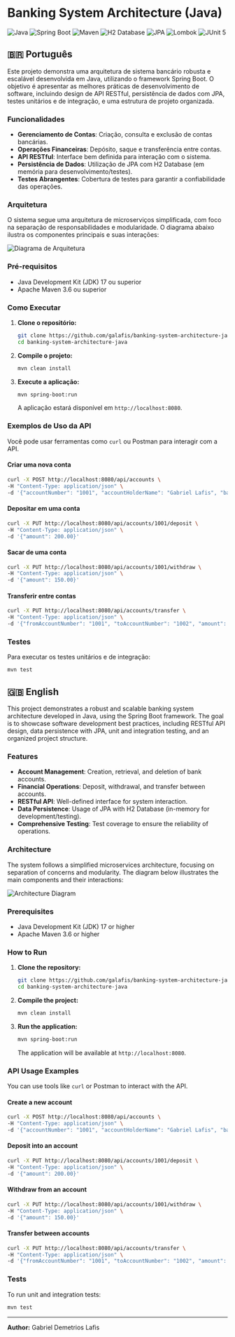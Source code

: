 # Banking System Architecture (Java)

![Java](https://img.shields.io/badge/Java-ED8B00?style=for-the-badge&logo=java&logoColor=white)
![Spring Boot](https://img.shields.io/badge/Spring_Boot-F2F4F9?style=for-the-badge&logo=spring-boot)
![Maven](https://img.shields.io/badge/Apache_Maven-C71A36?style=for-the-badge&logo=apache-maven&logoColor=white)
![H2 Database](https://img.shields.io/badge/H2_Database-000000?style=for-the-badge&logo=h2&logoColor=white)
![JPA](https://img.shields.io/badge/JPA-6D2077?style=for-the-badge&logo=eclipse-persistence&logoColor=white)
![Lombok](https://img.shields.io/badge/Lombok-FF0000?style=for-the-badge&logo=lombok&logoColor=white)
![JUnit 5](https://img.shields.io/badge/JUnit5-25A162?style=for-the-badge&logo=junit5&logoColor=white)

## 🇧🇷 Português

Este projeto demonstra uma arquitetura de sistema bancário robusta e escalável desenvolvida em Java, utilizando o framework Spring Boot. O objetivo é apresentar as melhores práticas de desenvolvimento de software, incluindo design de API RESTful, persistência de dados com JPA, testes unitários e de integração, e uma estrutura de projeto organizada.

### Funcionalidades

-   **Gerenciamento de Contas**: Criação, consulta e exclusão de contas bancárias.
-   **Operações Financeiras**: Depósito, saque e transferência entre contas.
-   **API RESTful**: Interface bem definida para interação com o sistema.
-   **Persistência de Dados**: Utilização de JPA com H2 Database (em memória para desenvolvimento/testes).
-   **Testes Abrangentes**: Cobertura de testes para garantir a confiabilidade das operações.

### Arquitetura

O sistema segue uma arquitetura de microserviços simplificada, com foco na separação de responsabilidades e modularidade. O diagrama abaixo ilustra os componentes principais e suas interações:

![Diagrama de Arquitetura](docs/architecture_diagram.png)

### Pré-requisitos

-   Java Development Kit (JDK) 17 ou superior
-   Apache Maven 3.6 ou superior

### Como Executar

1.  **Clone o repositório:**
    ```bash
    git clone https://github.com/galafis/banking-system-architecture-java.git
    cd banking-system-architecture-java
    ```
2.  **Compile o projeto:**
    ```bash
    mvn clean install
    ```
3.  **Execute a aplicação:**
    ```bash
    mvn spring-boot:run
    ```
    A aplicação estará disponível em `http://localhost:8080`.

### Exemplos de Uso da API

Você pode usar ferramentas como `curl` ou Postman para interagir com a API.

#### Criar uma nova conta

```bash
curl -X POST http://localhost:8080/api/accounts \
-H "Content-Type: application/json" \
-d '{"accountNumber": "1001", "accountHolderName": "Gabriel Lafis", "balance": 1500.00}'
```

#### Depositar em uma conta

```bash
curl -X PUT http://localhost:8080/api/accounts/1001/deposit \
-H "Content-Type: application/json" \
-d '{"amount": 200.00}'
```

#### Sacar de uma conta

```bash
curl -X PUT http://localhost:8080/api/accounts/1001/withdraw \
-H "Content-Type: application/json" \
-d '{"amount": 150.00}'
```

#### Transferir entre contas

```bash
curl -X PUT http://localhost:8080/api/accounts/transfer \
-H "Content-Type: application/json" \
-d '{"fromAccountNumber": "1001", "toAccountNumber": "1002", "amount": 50.00}'
```

### Testes

Para executar os testes unitários e de integração:

```bash
mvn test
```

## 🇬🇧 English

This project demonstrates a robust and scalable banking system architecture developed in Java, using the Spring Boot framework. The goal is to showcase software development best practices, including RESTful API design, data persistence with JPA, unit and integration testing, and an organized project structure.

### Features

-   **Account Management**: Creation, retrieval, and deletion of bank accounts.
-   **Financial Operations**: Deposit, withdrawal, and transfer between accounts.
-   **RESTful API**: Well-defined interface for system interaction.
-   **Data Persistence**: Usage of JPA with H2 Database (in-memory for development/testing).
-   **Comprehensive Testing**: Test coverage to ensure the reliability of operations.

### Architecture

The system follows a simplified microservices architecture, focusing on separation of concerns and modularity. The diagram below illustrates the main components and their interactions:

![Architecture Diagram](docs/architecture_diagram.png)

### Prerequisites

-   Java Development Kit (JDK) 17 or higher
-   Apache Maven 3.6 or higher

### How to Run

1.  **Clone the repository:**
    ```bash
    git clone https://github.com/galafis/banking-system-architecture-java.git
    cd banking-system-architecture-java
    ```
2.  **Compile the project:**
    ```bash
    mvn clean install
    ```
3.  **Run the application:**
    ```bash
    mvn spring-boot:run
    ```
    The application will be available at `http://localhost:8080`.

### API Usage Examples

You can use tools like `curl` or Postman to interact with the API.

#### Create a new account

```bash
curl -X POST http://localhost:8080/api/accounts \
-H "Content-Type: application/json" \
-d '{"accountNumber": "1001", "accountHolderName": "Gabriel Lafis", "balance": 1500.00}'
```

#### Deposit into an account

```bash
curl -X PUT http://localhost:8080/api/accounts/1001/deposit \
-H "Content-Type: application/json" \
-d '{"amount": 200.00}'
```

#### Withdraw from an account

```bash
curl -X PUT http://localhost:8080/api/accounts/1001/withdraw \
-H "Content-Type: application/json" \
-d '{"amount": 150.00}'
```

#### Transfer between accounts

```bash
curl -X PUT http://localhost:8080/api/accounts/transfer \
-H "Content-Type: application/json" \
-d '{"fromAccountNumber": "1001", "toAccountNumber": "1002", "amount": 50.00}'
```

### Tests

To run unit and integration tests:

```bash
mvn test
```

---

**Author:** Gabriel Demetrios Lafis


